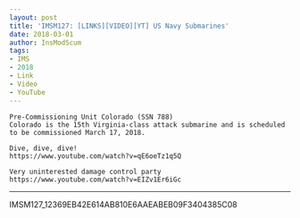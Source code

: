 ```yaml
---
layout: post
title: 'IMSM127: [LINKS][VIDEO][YT] US Navy Submarines'
date: 2018-03-01
author: InsModScum
tags:
- IMS
- 2018
- Link
- Video
- YouTube
---
```


~~~
Pre-Commissioning Unit Colorado (SSN 788)
Colorado is the 15th Virginia-class attack submarine and is scheduled to be commissioned March 17, 2018.
~~~

~~~
Dive, dive, dive!
https://www.youtube.com/watch?v=qE6oeTz1q5Q

Very uninterested damage control party
https://www.youtube.com/watch?v=EIZv1Er6iGc
~~~

---

IMSM127_12369EB42E614AB810E6AAEABEB09F3404385C08